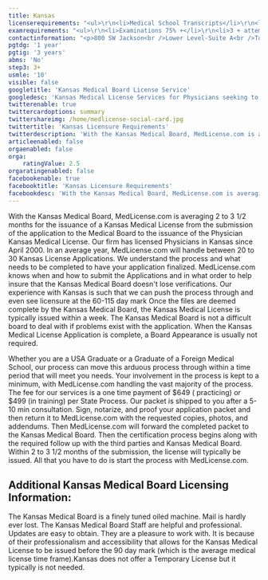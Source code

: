 ```yaml
---
title: Kansas
licenserequirements: "<ul>\r\n<li>Medical School Transcripts</li>\r\n<li>Medical School Form</li>\r\n<li>Internship/Residency/Fellowship Verifications</li>\r\n<li>All State Medical Licenses</li>\r\n<li>All National Examination Scores (USMLE/FLEX/NBME)</li>\r\n<li>ECFMG Certification</li>\r\n<li>FSMB Disciplinary Board Action Report</li>\r\n<li>AMA/AOA Profile</li>\r\n<li>Fingerprint Cards/Criminal Background Check</li>\r\n</ul>"
examrequirements: "<ul>\r\n<li>Examinations 75% +</li>\r\n<li>3 + attempt limit on Step 3 of USMLE</li>\r\n<li>10 year limit- USMLE</li>\r\n<li>1 year PGY for USA Grads</li>\r\n<li>3 years PGY for International Grads</li>\r\n<li>State Exam Accepted if Pre-1975</li>\r\n<li>No SPEX Exam Requirement</li>\r\n</ul>"
contactinformation: "<p>800 SW Jackson<br />Lower Level-Suite A<br />Topeka, KS 66612<br />Phone: (785) 296-7413<br />Fax: (785) 296-0852</p>\r\n<p><a href=\"http://www.ksbha.org/\">www.ksbha.org</a></p>"
pgtdg: '1 year'
pgtig: '3 years'
abms: 'No'
step3: 3+
usmle: '10'
visible: false
googletitle: 'Kansas Medical Board License Service'
googledesc: 'Kansas Medical License Services for Physicians seeking to expedite the State Medical Board Licensure process with the Kansas Medical Board'
twitterenable: true
twittercardoptions: summary
twittershareimg: /home/medlicense-social-card.jpg
twittertitle: 'Kansas Licensure Requirements'
twitterdescription: 'With the Kansas Medical Board, MedLicense.com is averaging 2 to 3 1/2 months for the issuance of a Kansas Medical License from the submission of the application to the Medical Board to the issuance of the Physician Kansas Medical License. Our firm has licensed Physicians in Kansas since April 2000.'
articleenabled: false
orgaenabled: false
orga:
    ratingValue: 2.5
orgaratingenabled: false
facebookenable: true
facebooktitle: 'Kansas Licensure Requirements'
facebookdesc: 'With the Kansas Medical Board, MedLicense.com is averaging 2 to 3 1/2 months for the issuance of a Kansas Medical License from the submission of the application to the Medical Board to the issuance of the Physician Kansas Medical License. Our firm has licensed Physicians in Kansas since April 2000.'
---
```


<p>With the Kansas Medical Board, MedLicense.com is averaging 2 to 3 1/2 months for the issuance of a Kansas Medical License from the submission of the application to the Medical Board to the issuance of the Physician Kansas Medical License. Our firm has licensed Physicians in Kansas since April 2000. In an average year, MedLicense.com will handle between 20 to 30 Kansas License Applications. We understand the process and what needs to be completed to have your application finalized. MedLicense.com knows when and how to submit the Applications and in what order to help insure that the Kansas Medical Board doesn't lose verifications. Our experience with Kansas is such that we can push the process through and even see licensure at the 60-115 day mark Once the files are deemed complete by the Kansas Medical Board, the Kansas Medical License is typically issued within a week. The Kansas Medical Board is not a difficult board to deal with if problems exist with the application. When the Kansas Medical License Application is complete, a Board Appearance is usually not required.</p>
<p>Whether you are a USA Graduate or a Graduate of a Foreign Medical School, our process can move this arduous process through within a time period that will meet you needs. Your involvement in the process is kept to a minimum, with MedLicense.com handling the vast majority of the process. The fee for our services is a one time payment of $649 ( practicing) or $499 (in training)&nbsp;per State Process. Our packet is shipped to you after a 5-10 min consultation. Sign, notarize, and proof your application packet and then return it to MedLicense.com with the requested copies, photos, and addendums. Then MedLicense.com will forward the completed packet to the Kansas Medical Board. Then the certification process begins along with the required follow up with the third parties and Kansas Medical Board. Within 2 to 3 1/2 months of the submission, the license will typically be issued. All that you have to do is start the process with MedLicense.com.</p>
<h2 id="mcetoc_1cdqdu9430">Additional Kansas Medical Board Licensing Information:</h2>
<p>The Kansas Medical Board is a finely tuned oiled machine. Mail is hardly ever lost. The Kansas Medical Board Staff are helpful and professional. Updates are easy to obtain. They are a pleasure to work with. It is because of their professionalism and accessibility that allows for the Kansas Medical License to be issued before the 90 day mark (which is the average medical license time frame).Kansas does not offer a Temporary License but it typically is not needed.</p>